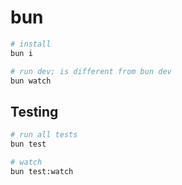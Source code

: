# bun
```bash
# install
bun i

# run dev; is different from bun dev
bun watch
```

## Testing
```bash
# run all tests
bun test

# watch
bun test:watch
```
